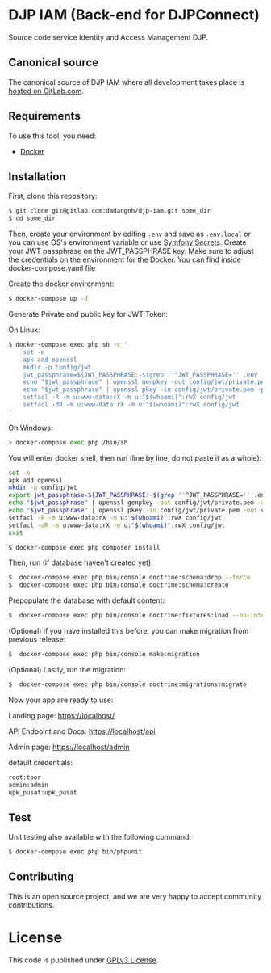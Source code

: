 # DJP IAM (Back-end for DJPConnect)

Source code service Identity and Access Management DJP.

## Canonical source

The canonical source of DJP IAM where all development takes place is [hosted on GitLab.com](https://gitlab.com/dadangnh/djp-iam).

## Requirements

To use this tool, you need:
*  [Docker](https://docker.com)

## Installation

First, clone this repository:

```bash
$ git clone git@gitlab.com:dadangnh/djp-iam.git some_dir
$ cd some_dir
```

Then, create your environment by editing `.env` and save as `.env.local` or you can use OS's environment variable or use [Symfony Secrets](https://symfony.com/doc/current/configuration/secrets.html). Create your JWT passphrase on the JWT_PASSPHRASE key.
Make sure to adjust the credentials on the environment for the Docker. You can find inside docker-compose.yaml file

Create the docker environment:
```bash
$ docker-compose up -d
```

Generate Private and public key for JWT Token:

On Linux:

```bash
$ docker-compose exec php sh -c '
    set -e
    apk add openssl
    mkdir -p config/jwt
    jwt_passphrase=${JWT_PASSPHRASE:-$(grep ''^JWT_PASSPHRASE='' .env | cut -f 2 -d ''='')}
    echo "$jwt_passphrase" | openssl genpkey -out config/jwt/private.pem -pass stdin -aes256 -algorithm rsa -pkeyopt rsa_keygen_bits:4096
    echo "$jwt_passphrase" | openssl pkey -in config/jwt/private.pem -passin stdin -out config/jwt/public.pem -pubout
    setfacl -R -m u:www-data:rX -m u:"$(whoami)":rwX config/jwt
    setfacl -dR -m u:www-data:rX -m u:"$(whoami)":rwX config/jwt
'
```

On Windows:

```bash
> docker-compose exec php /bin/sh
```

You will enter docker shell, then run (line by line, do not paste it as a whole):

```bash
set -e
apk add openssl
mkdir -p config/jwt
export jwt_passphrase=${JWT_PASSPHRASE:-$(grep ''^JWT_PASSPHRASE='' .env | cut -f 2 -d ''='')}
echo "$jwt_passphrase" | openssl genpkey -out config/jwt/private.pem -aes256 -algorithm rsa -pkeyopt rsa_keygen_bits:4096 --pass stdin
echo "$jwt_passphrase" | openssl pkey -in config/jwt/private.pem -out config/jwt/public.pem -pubout --passin stdin
setfacl -R -m u:www-data:rX -m u:"$(whoami)":rwX config/jwt
setfacl -dR -m u:www-data:rX -m u:"$(whoami)":rwX config/jwt
exit
```


```bash
$ docker-compose exec php composer install
```

Then, run (if database haven't created yet):
```bash
$  docker-compose exec php bin/console doctrine:schema:drop --force
$  docker-compose exec php bin/console doctrine:schema:create
```

Prepopulate the database with default content:
```bash
$  docker-compose exec php bin/console doctrine:fixtures:load --no-interaction
```

(Optional) if you have installed this before, you can make migration from previous release:
```bash
$  docker-compose exec php bin/console make:migration
```

(Optional) Lastly, run the migration:
```bash
$  docker-compose exec php bin/console doctrine:migrations:migrate
```

Now your app are ready to use:

Landing page: [https://localhost/](https://localhost/)

API Endpoint and Docs: [https://localhost/api](https://localhost/api)

Admin page: [https://localhost/admin](https://localhost/admin)

default credentials:
```bash
root:toor
admin:admin
upk_pusat:upk_pusat
```

## Test

Unit testing also available with the following command:

```bash
$ docker-compose exec php bin/phpunit
```


## Contributing

This is an open source project, and we are very happy to accept community contributions.

# License

This code is published under [GPLv3 License](LICENSE).
